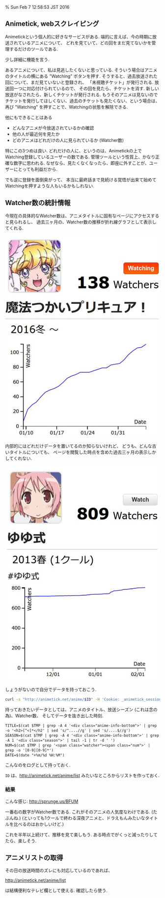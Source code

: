 % Sun Feb  7 12:58:53 JST 2016

## Animetick, webスクレイピング

Animetickという個人的に好きなサービスがある.
端的に言えば、今の時期に放送されているアニメについて、
どれを見ていて、どの回をまだ見てないかを管理するだけのツールである.

少し詳細に機能を言う.

あるアニメについて、私は見逃したくないと思っている.
そういう場合はアニメのタイトルの横にある "Watching" ボタンを押す.
そうすると、過去放送された回について、まだ見ていないと登録され、
「未視聴チケット」が発行される.
放送回一つに対応付けられているので、
その回を見たら、チケットを消す.
新しい放送がなされたら、新しくチケットが発行される.
もうそのアニメは見ないのでチケットを発行してほしくない、過去のチケットも見たくない、という場合は、
再び "Watching" を押すことで、Watchingの状態を解除できる.

他にもできることはある

- どんなアニメが今放送されているかの確認
- 他の人が最近何を見たか
- どのアニメはどれだけの人に見られているか (Watcher数)

特にこの3つめは良い.
どれだけの人に、というのは、Animetickの上でWatching登録しているユーザーの数である.
管理ツールという性質上、かなり正確な数字に思われる.
なぜなら、見たくなくなったら、即座に外すことが、ユーザーにとっても利益だから.

でも逆に登録を面倒臭がって、
本当に最終話まで見続ける覚悟が出来て始めてWatchingを押すような人もいるかもしれない.

## Watcher数の統計情報

今現在の具体的なWatcher数は、アニメタイトルに固有なページにアクセスすると見られるし、
過去三ヶ月の、Watcher数の推移が折れ線グラフとして表示してくれる.

![](../../img/2016/0207a.jpg)

内部的にはどれだけデータを置いてるのか知らないけれど、
どうも、どんな古いタイトルについても、
ページを閲覧した時点を含めた過去三ヶ月の表示しかしてくれない.

![](../../img/2016/0207b.jpg)

しょうがないので自分でデータを持っておこう.

```bash
curl -s "http://animetick.net/anime/$ID" -H 'Cookie: _animetick_session=長い文字列--少し長い文字列' >$TMP
```

持っておきたいデータとしては、アニメのタイトル、放送シーズン (これは念の為)、Watcher数、
そしてデータを抜き出した時刻.

```
TITLE=$(cat $TMP | grep -A 4 '<div class="anime-info-bottom">' | grep -o '<h2>[^<]*</h2' | sed 's/^....//g' | sed 's/....$//g')
SEASON=$(cat $TMP | grep -A 4 '<div class="anime-info-bottom">' | grep -A 1 '<div class="season">' | tail -1 | tr -d ' ')
NUM=$(cat $TMP | grep '<span class="watcher"><span class="num">' | grep -o '[0-9][0-9]*')
DATE=$(date "+%m/%d %H:%M")
```

こんなのをログとして持っておく.

`ID` は、http://animetick.net/anime/list みたいなところからリストを作っておく.

### 結果

こんな感じ: http://sprunge.us/BFUM

一番右の数字がWatcher数である.
これがそのアニメの人気度なわけである.
(たぶんね.)
(といっても1クールで終わる深夜アニメと、ドラえもんみたいなタイトルを比べるのはおかしいけど.)

これを半年以上続けて、推移を見て楽しもう.
ある時点でがくっと減ったりしてたら、楽しそう.

## アニメリストの取得

その日の放送時間のズレにも対応しているのであれば、

http://animetick.net/anime/list

は結構便利なテレビ欄として使える.
確認したら使う.

